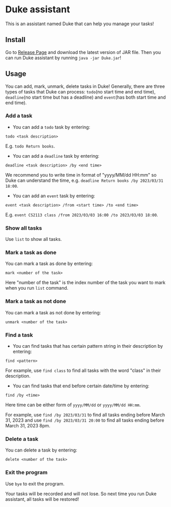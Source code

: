 # Duke assistant

This is an assistant named Duke that can help you manage your tasks!

## Install

Go to [Release Page](https://github.com/Zemdalk/ip/releases) and download the latest version of JAR file. Then you can run Duke assistant by running `java -jar Duke.jar`!

## Usage

You can add, mark, unmark, delete tasks in Duke! Generally, there are three types of tasks that Duke can process: `todo`(no start time and end time), `deadline`(no start time but has a deadline) and `event`(has both start time and end time).

### Add a task

- You can add a `todo` task by entering:

``` shell
todo <task description>
```

E.g. `todo Return books`.

- You can add a `deadline` task by entering:

``` shell
deadline <task description> /by <end time>
```

We recommend you to write time in format of "yyyy/MM/dd HH:mm" so Duke can understand the time, e.g. `deadline Return books /by 2023/03/31 18:00`.

- You can add an `event` task by entering:

``` shell
event <task description> /from <start time> /to <end time>
```

E.g. `event CS2113 class /from 2023/03/03 16:00 /to 2023/03/03 18:00`.

### Show all tasks

Use `list` to show all tasks.

### Mark a task as done

You can mark a task as done by entering:

``` shell
mark <number of the task>
```

Here "number of the task" is the index number of the task you want to mark when you run `list` command.

### Mark a task as not done

You can mark a task as not done by entering:

``` shell
unmark <number of the task>
```

### Find a task

- You can find tasks that has certain pattern string in their description by entering:

``` shell
find <pattern>
```

For example, use `find class` to find all tasks with the word "class" in their description.

- You can find tasks that end before certain date/time by entering:

``` shell
find /by <time>
```

Here time can be either form of `yyyy/MM/dd` or `yyyy/MM/dd HH:mm`.

For example, use `find /by 2023/03/31` to find all tasks ending before March 31, 2023 and use `find /by 2023/03/31 20:00` to find all tasks ending before March 31, 2023 8pm.

### Delete a task

You can delete a task by entering:

``` shell
delete <number of the task>
```

### Exit the program

Use `bye` to exit the program.

Your tasks will be recorded and will not lose. So next time you run Duke assistant, all tasks will be restored!